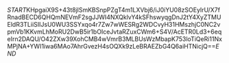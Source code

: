 $START$KHpgaiX9S+43t8jlSmKBSnpPZgT4m1LXVbj6/iJ0iYU08zSOEyIrU/X7fRnadBECD6QHQmNEVmF2sgJJWI4NXQklvY4kSFhswyqgDnJ2tY4XyZTMUEldR3TLiiSIIJsU0WU3SSYxqo4r7Zw7wWESRg2WDCvyH31HMszhjC0NC2vpmVb1KKvmLhMoRU2DwB5ir1bOIceJvtaRZuxCWm6+S4V/AcETR0Ld3+6eqeIrn2DAQU/O42ZXw39XohCMB4wVmrB3MLBUsWzMbapK753loTiQeRi11NxMPjNA+YWI1iwa6MAo7AhrGvezH4sOQXk9zLeBRAEZbG4Q6aiHTNicjQ==$END$